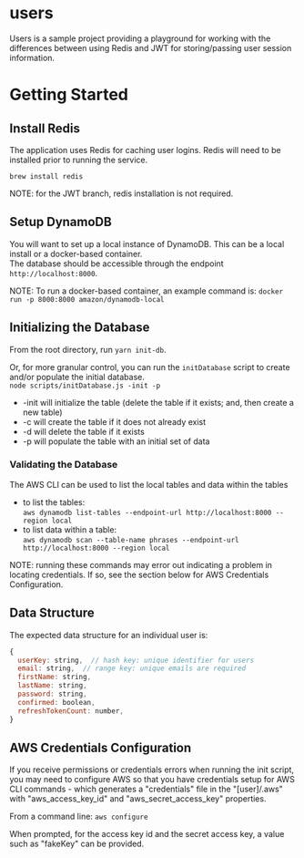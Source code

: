 # users

Users is a sample project providing a playground for working with the differences between using Redis and JWT for storing/passing user session information.

# Getting Started

## Install Redis

The application uses Redis for caching user logins. Redis will need to be installed prior to running the service.

`brew install redis`

NOTE: for the JWT branch, redis installation is not required.

## Setup DynamoDB

You will want to set up a local instance of DynamoDB. This can be a local install or a docker-based container.  
The database should be accessible through the endpoint `http://localhost:8000`.

NOTE: To run a docker-based container, an example command is: `docker run -p 8000:8000 amazon/dynamodb-local`

## Initializing the Database

From the root directory, run `yarn init-db`.

Or, for more granular control, you can run the `initDatabase` script to create and/or populate the initial database.  
`node scripts/initDatabase.js -init -p`

- -init will initialize the table (delete the table if it exists; and, then create a new table)
- -c will create the table if it does not already exist
- -d will delete the table if it exists
- -p will populate the table with an initial set of data

### Validating the Database

The AWS CLI can be used to list the local tables and data within the tables

- to list the tables:  
  `aws dynamodb list-tables --endpoint-url http://localhost:8000 --region local`
- to list data within a table:  
  `aws dynamodb scan --table-name phrases --endpoint-url http://localhost:8000 --region local`

NOTE: running these commands may error out indicating a problem in locating credentials.
If so, see the section below for AWS Credentials Configuration.

## Data Structure

The expected data structure for an individual user is:

```javascript
{
  userKey: string,  // hash key: unique identifier for users
  email: string,  // range key: unique emails are required
  firstName: string,
  lastName: string,
  password: string,
  confirmed: boolean,
  refreshTokenCount: number,
}
```

## AWS Credentials Configuration

If you receive permissions or credentials errors when running the init script, you may need to configure AWS so that you have credentials setup for AWS CLI commands - which generates a "credentials" file in the "[user]/.aws" with "aws_access_key_id" and "aws_secret_access_key" properties.

From a command line:
`aws configure`

When prompted, for the access key id and the secret access key, a value such as "fakeKey" can be provided.
